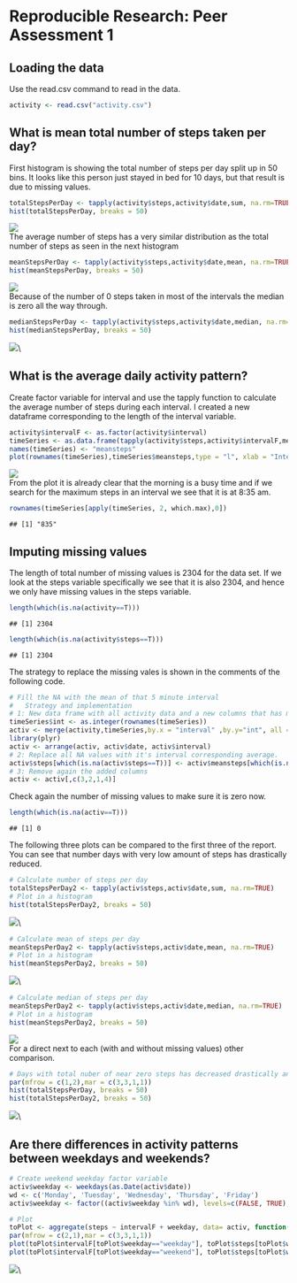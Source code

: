 # Reproducible Research: Peer Assessment 1


## Loading the data
Use the read.csv command to read in the data.

```r
activity <- read.csv("activity.csv")
```


## What is mean total number of steps taken per day?
First histogram is showing the total number of steps per day split up in 50 bins. It looks like this person just stayed in bed for 10 days, but that result is due to missing values.

```r
totalStepsPerDay <- tapply(activity$steps,activity$date,sum, na.rm=TRUE)
hist(totalStepsPerDay, breaks = 50)
```

![](PA1_template_files/figure-html/unnamed-chunk-2-1.png)\
The average number of steps has a very similar distribution as the total number of steps as seen in the next histogram

```r
meanStepsPerDay <- tapply(activity$steps,activity$date,mean, na.rm=TRUE)
hist(meanStepsPerDay, breaks = 50)
```

![](PA1_template_files/figure-html/unnamed-chunk-3-1.png)\
Because of the number of 0 steps taken in most of the intervals the median is zero all the way through.

```r
medianStepsPerDay <- tapply(activity$steps,activity$date,median, na.rm=TRUE)
hist(medianStepsPerDay, breaks = 50)
```

![](PA1_template_files/figure-html/unnamed-chunk-4-1.png)\
## What is the average daily activity pattern?
Create factor variable for interval and use the tapply function to calculate the average number of steps during each interval. I created a new dataframe corresponding to the length of the interval variable.

```r
activity$intervalF <- as.factor(activity$interval)
timeSeries <- as.data.frame(tapply(activity$steps,activity$intervalF,mean, na.rm = TRUE))
names(timeSeries) <- "meansteps"
plot(rownames(timeSeries),timeSeries$meansteps,type = "l", xlab = "Interval", ylab = "Mean number of steps per interval") 
```

![](PA1_template_files/figure-html/unnamed-chunk-5-1.png)\
From the plot it is already clear that the morning is a busy time and if we search for the maximum steps in an interval we see that it is at 8:35 am.

```r
rownames(timeSeries[apply(timeSeries, 2, which.max),0])
```

```
## [1] "835"
```

## Imputing missing values
The length of total number of missing values is 2304 for the data set. If we look at the steps variable specifically we see that it is also 2304, and hence we only have missing values in the steps variable.

```r
length(which(is.na(activity==T)))
```

```
## [1] 2304
```

```r
length(which(is.na(activity$steps==T)))
```

```
## [1] 2304
```
The strategy to replace the missing vales is shown in the comments of the following code. 

```r
# Fill the NA with the mean of that 5 minute interval
#   Strategy and implementation
# 1: New data frame with all activity data and a new columns that has mean for the corresponding interval
timeSeries$int <- as.integer(rownames(timeSeries))
activ <- merge(activity,timeSeries,by.x = "interval" ,by.y="int", all = TRUE, sort = FALSE)
library(plyr)
activ <- arrange(activ, activ$date, activ$interval)
# 2: Replace all NA values with it's interval corresponding average.
activ$steps[which(is.na(activ$steps==T))] <- activ$meansteps[which(is.na(activ$steps==T))]
# 3: Remove again the added columns
activ <- activ[,c(3,2,1,4)] 
```
Check again the number of missing values to make sure it is zero now.

```r
length(which(is.na(activ==T)))
```

```
## [1] 0
```
The following three plots can be compared to the first three of the report. You can see that number days with very low amount of steps has drastically reduced.

```r
# Calculate number of steps per day
totalStepsPerDay2 <- tapply(activ$steps,activ$date,sum, na.rm=TRUE)
# Plot in a histogram
hist(totalStepsPerDay2, breaks = 50)
```

![](PA1_template_files/figure-html/unnamed-chunk-10-1.png)\

```r
# Calculate mean of steps per day
meanStepsPerDay2 <- tapply(activ$steps,activ$date,mean, na.rm=TRUE)
# Plot in a histogram
hist(meanStepsPerDay2, breaks = 50)
```

![](PA1_template_files/figure-html/unnamed-chunk-10-2.png)\

```r
# Calculate median of steps per day
meanStepsPerDay2 <- tapply(activ$steps,activ$date,median, na.rm=TRUE)
# Plot in a histogram
hist(meanStepsPerDay2, breaks = 50)
```

![](PA1_template_files/figure-html/unnamed-chunk-10-3.png)\
For a direct next to each (with and without missing values) other comparison.

```r
# Days with total nuber of near zero steps has decreased drastically and for higher values of steps per day the frequency has increased. A total of more steps per day on average.
par(mfrow = c(1,2),mar = c(3,3,1,1))
hist(totalStepsPerDay, breaks = 50)
hist(totalStepsPerDay2, breaks = 50)
```

![](PA1_template_files/figure-html/unnamed-chunk-11-1.png)\

## Are there differences in activity patterns between weekdays and weekends?


```r
# Create weekend weekday factor variable
activ$weekday <- weekdays(as.Date(activ$date))
wd <- c('Monday', 'Tuesday', 'Wednesday', 'Thursday', 'Friday')
activ$weekday <- factor((activ$weekday %in% wd), levels=c(FALSE, TRUE), labels=c('weekend', 'weekday'))

# Plot
toPlot <- aggregate(steps ~ intervalF + weekday, data= activ, function(x) mean(x))
par(mfrow = c(2,1),mar = c(3,3,1,1))
plot(toPlot$intervalF[toPlot$weekday=="weekday"], toPlot$steps[toPlot$weekday=="weekday"], type = "l")
plot(toPlot$intervalF[toPlot$weekday=="weekend"], toPlot$steps[toPlot$weekday=="weekend"], type = "l")
```

![](PA1_template_files/figure-html/unnamed-chunk-12-1.png)\
